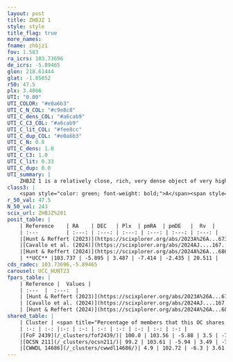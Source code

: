 ```yaml
---
layout: post
title: ZHBJZ 1
style: style
title_flag: true
more_names: 
fname: zhbjz1
fov: 1.583
ra_icrs: 103.73696
de_icrs: -5.89465
glon: 218.61444
glat: -1.85052
r50: 47.5
plx: 3.4866
UTI: "0.00"
UTI_COLOR: "#e0a6b3"
UTI_C_N_COL: "#c9e8c8"
UTI_C_dens_COL: "#a6cab9"
UTI_C_C3_COL: "#a6cab9"
UTI_C_lit_COL: "#fee8cc"
UTI_C_dup_COL: "#e0a6b3"
UTI_C_N: 0.8
UTI_C_dens: 1.0
UTI_C_C3: 1.0
UTI_C_lit: 0.33
UTI_C_dup: 0.0
UTI_summary: |
    ZHBJZ 1 is a relatively close, rich, very dense object of very high C3 quality. It was recently reported in the literature.<br><br><span style="color: #99180f; font-weight: bold;">Warning: </span>This is very likely a duplicate object, which shares a large percentage of members with at least one previously reported entry.
class3: |
    <span style="color: green; font-weight: bold;">A</span><span style="color: green; font-weight: bold;">A</span>
r_50_val: 47.5
N_50_val: 243
scix_url: ZHBJZ%201
posit_table: |
    | Reference    | RA    | DEC   | Plx  | pmRA  | pmDE   |  Rv  |
    | :---         | :---: | :---: | :---: | :---: | :---: | :---: |
    |[Hunt & Reffert (2023)](https://scixplorer.org/abs/2023A%26A...673A.114H) | 103.947 | -5.791 | 3.491 | -7.318 | -2.445 | 18.357 |
    |[Cavallo et al. (2024)](https://scixplorer.org/abs/2024AJ....167...12C) | 103.471 | -5.827 | 3.505 | -- | -- | -- |
    |[Hunt & Reffert (2024)](https://scixplorer.org/abs/2024A%26A...686A..42H) | 103.947 | -5.791 | 3.491 | -7.318 | -2.445 | 18.357 |
    | **UCC** |103.737 | -5.895 | 3.487 | -7.414 | -2.435 | 20.511 | 
cds_radec: 103.73696,-5.89465
carousel: UCC_HUNT23
fpars_table: |
    | Reference |  Values |
    | :---  |  :---:  |
    | [Hunt & Reffert (2023)](https://scixplorer.org/abs/2023A%26A...673A.114H) | `AV50=0.18, diffAV50=0.618, MOD50=7.278, logAge50=7.13` |
    | [Cavallo et al. (2024)](https://scixplorer.org/abs/2024AJ....167...12C) | `AV50=0.66, dMod50=7.28, logAge50=7.02, [Fe/H]50=-0.28` |
    | [Hunt & Reffert (2024)](https://scixplorer.org/abs/2024A%26A...686A..42H) | `MassJ=164.754` |
shared_table: |
    | Cluster | <span title="Percentage of members that this OC shares with the ones listed">%</span>   | RA   | DEC   | Plx   | pmRA  | pmDE  | Rv | UTI |
    | :-: | :-: |:-: | :-: | :-: | :-: | :-: | :-: | :-: |
    |[FoF 2439](/_clusters/fof2439/)| 100.0 | 103.56 | -5.88 | 3.5 | -7.36 | -2.45 | 20.16 |0.68 |
    |[OCSN 211](/_clusters/ocsn211/)| 99.2 | 103.61 | -5.94 | 3.49 | -7.37 | -2.43 | 20.37 |0.0 |
    |[CWWDL 14686](/_clusters/cwwdl14686/)| 4.9 | 102.72 | -6.3 | 3.61 | -7.13 | -2.37 | 23.6 |0.0 |
---
```

